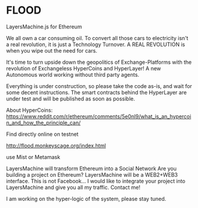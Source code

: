 # FLOOD
LayersMachine.js for Ethereum

We all own a car consuming oil.
To convert all those cars to electricity isn't a real revolution, it is just a Technology Turnover.
A REAL REVOLUTION is when you wipe out the need for cars.

It's time to turn upside down the geopolitics of Exchange-Platforms with the revolution of  Exchangeless HyperCoins and HyperLayer! A new Autonomous world working without third party agents.

Everything is under construction, so please take the code as-is, and wait for some decent instructions.
The smart contracts behind the HyperLayer are under test and will be published as soon as possible.

About HyperCoins:
https://www.reddit.com/r/ethereum/comments/5e0nl9/what_is_an_hypercoin_and_how_the_principle_can/

Find directly online on testnet

http://flood.monkeyscage.org/index.html

use Mist or Metamask

LayersMachine will transform Ethereum into a Social Network
Are you building a project on Ethereum?
LayersMachine will be a WEB2+WEB3 interface.
This is not Facebook... I would like to integrate your project into LayersMachine and give you all my traffic.
Contact me!


I am working on the hyper-logic of the system, please stay tuned.
